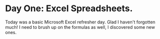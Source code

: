 # Day One: Excel Spreadsheets.
Today was a basic Microsoft Excel refresher day. Glad I haven't forgotten much!
I need to brush up on the formulas as well, I discovered some new ones.
